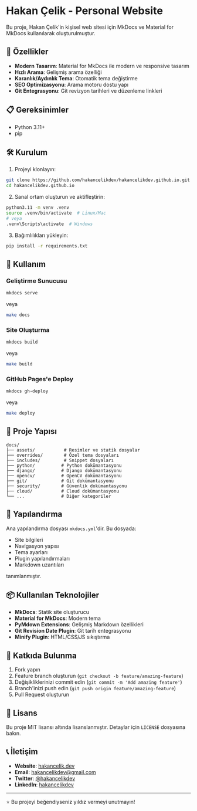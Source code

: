 # Hakan Çelik - Personal Website

Bu proje, Hakan Çelik'in kişisel web sitesi için MkDocs ve Material for MkDocs kullanılarak oluşturulmuştur.

## 🚀 Özellikler

- **Modern Tasarım**: Material for MkDocs ile modern ve responsive tasarım
- **Hızlı Arama**: Gelişmiş arama özelliği
- **Karanlık/Aydınlık Tema**: Otomatik tema değiştirme
- **SEO Optimizasyonu**: Arama motoru dostu yapı
- **Git Entegrasyonu**: Git revizyon tarihleri ve düzenleme linkleri

## 📋 Gereksinimler

- Python 3.11+
- pip

## 🛠️ Kurulum

1. Projeyi klonlayın:
```bash
git clone https://github.com/hakancelikdev/hakancelikdev.github.io.git
cd hakancelikdev.github.io
```

2. Sanal ortam oluşturun ve aktifleştirin:
```bash
python3.11 -m venv .venv
source .venv/bin/activate  # Linux/Mac
# veya
.venv\Scripts\activate  # Windows
```

3. Bağımlılıkları yükleyin:
```bash
pip install -r requirements.txt
```

## 🚀 Kullanım

### Geliştirme Sunucusu
```bash
mkdocs serve
```
veya
```bash
make docs
```

### Site Oluşturma
```bash
mkdocs build
```
veya
```bash
make build
```

### GitHub Pages'e Deploy
```bash
mkdocs gh-deploy
```
veya
```bash
make deploy
```

## 📁 Proje Yapısı

```
docs/
├── assets/           # Resimler ve statik dosyalar
├── overrides/        # Özel tema dosyaları
├── includes/         # Snippet dosyaları
├── python/          # Python dokümantasyonu
├── django/          # Django dokümantasyonu
├── opencv/          # OpenCV dokümantasyonu
├── git/             # Git dokümantasyonu
├── security/        # Güvenlik dokümantasyonu
├── cloud/           # Cloud dokümantasyonu
└── ...              # Diğer kategoriler
```

## 🔧 Yapılandırma

Ana yapılandırma dosyası `mkdocs.yml`'dir. Bu dosyada:

- Site bilgileri
- Navigasyon yapısı
- Tema ayarları
- Plugin yapılandırmaları
- Markdown uzantıları

tanımlanmıştır.

## 📦 Kullanılan Teknolojiler

- **MkDocs**: Statik site oluşturucu
- **Material for MkDocs**: Modern tema
- **PyMdown Extensions**: Gelişmiş Markdown özellikleri
- **Git Revision Date Plugin**: Git tarih entegrasyonu
- **Minify Plugin**: HTML/CSS/JS sıkıştırma

## 🤝 Katkıda Bulunma

1. Fork yapın
2. Feature branch oluşturun (`git checkout -b feature/amazing-feature`)
3. Değişikliklerinizi commit edin (`git commit -m 'Add amazing feature'`)
4. Branch'inizi push edin (`git push origin feature/amazing-feature`)
5. Pull Request oluşturun

## 📄 Lisans

Bu proje MIT lisansı altında lisanslanmıştır. Detaylar için `LICENSE` dosyasına bakın.

## 📞 İletişim

- **Website**: [hakancelik.dev](https://hakancelik.dev)
- **Email**: hakancelikdev@gmail.com
- **Twitter**: [@hakancelikdev](https://twitter.com/hakancelikdev)
- **LinkedIn**: [hakancelikdev](https://www.linkedin.com/in/hakancelikdev)

---

⭐ Bu projeyi beğendiyseniz yıldız vermeyi unutmayın!
